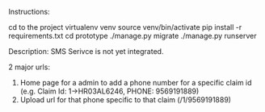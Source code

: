 Instructions:

cd to the project
virtualenv venv
source venv/bin/activate
pip install -r requirements.txt
cd prototype
./manage.py migrate
./manage.py runserver

Description:
SMS Serivce is not yet integrated.

2 major urls:
1. Home page for a admin to add a phone number for a specific claim id (e.g. Claim Id: 1->HR03AL6246, PHONE: 9569191889)
2. Upload url for that phone specific to that claim (/1/9569191889)

